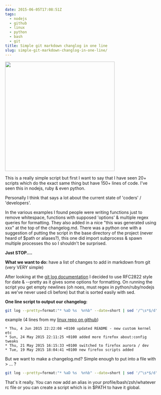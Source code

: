 ```yaml
---
date: 2015-06-05T17:08:51Z
tags:
  - nodejs
  - github
  - linux
  - python
  - bash
  - git
title: Simple git markdown changlog in one line
slug: simple-git-markdown-changlog-in-one-line/
---
```


<p class="text-center"><img width="360px" src="/media/images/2015/06/gitscm-logo.png" alt=""></p>

This is a really simple script but first I want to say that I have seen 20+ scripts which do the exact same thing but have 150+ lines of code.
I've seen this in nodejs, ruby & even python.

Personally I think that says a lot about the current state of 'coders' / 'developers'.

In the various examples I found people were writing functions just to remove whitespace, functions with supposed 'options' & multiple regex queries for formatting.
They also added in a nice "this was generated using xxx" at the top of the changelog.md.
There was a python one with a suggestion of putting the script in the base directory of the project (never heard of \$path or aliases?), this one did import subprocess & spawn multiple processes tho so I shouldn't be surprised.

**Just STOP....**

**What we want to do:** have a list of changes to add in markdown from git (very VERY simple)

After looking at the <a href="https://git-scm.com/docs/git-log" target="_blank">git log documentation</a> I decided to use RFC2822 style for date & --pretty as it gives some options for formatting.
On running the script you get empty newlines (oh noes, must regex in python/ruby/nodejs as we've never used cli before) but that is sorted easily with sed.

**One line script to output our changelog:**

```bash
git log --pretty=format:"* %aD %s  %n%b" --date=short | sed '/^\s*$/d'
```

example (4 lines from my <a href="https://github.com/equk/linux" target="_blank">linux repo on <i class="fa-brands fa-github"></i>github</a>)

    * Thu, 4 Jun 2015 22:22:08 +0100 updated README - new custom kernel etc
    * Sun, 24 May 2015 22:11:25 +0100 added more firefox about:config tweaks
    * Thu, 21 May 2015 16:15:33 +0100 switched to firefox aurora / dev
    * Tue, 19 May 2015 18:04:41 +0100 new firefox scripts added

But we want to make a changelog.md?
Simple enough to put into a file with > ... ?

```bash
git log --pretty=format:"* %aD %s  %n%b" --date=short | sed '/^\s*$/d' > changelog.md
```

That's it really.
You can now add an alias in your profile/bash/zsh/whatever rc file or you can create a script which is in \$PATH to have it global.
